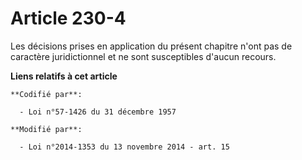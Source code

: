 # Article 230-4

Les décisions prises en application du présent chapitre n'ont pas de caractère juridictionnel et ne sont susceptibles d'aucun
recours.

**Liens relatifs à cet article**

	**Codifié par**:

	  - Loi n°57-1426 du 31 décembre 1957

	**Modifié par**:

	  - Loi n°2014-1353 du 13 novembre 2014 - art. 15
